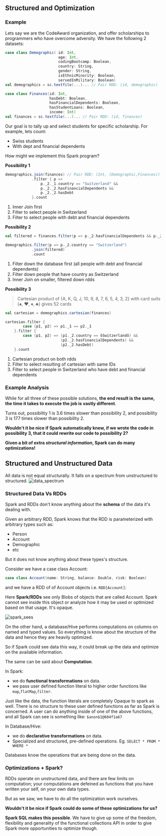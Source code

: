 ## Structured and Optimization

### Example

Lets say we are the CodeAward organization, and offer scholarships to programmers who have overcome adversity. We have the following 2 datasets:

```scala
case class Demographic( id: Int,
                        age: Int,
                        codingBootcamp: Boolean,
                        country: String,
                        gender: String,
                        isEthnicMinority: Boolean,
                        servedInMilitary: Boolean)
val demographics = sc.textfile(...)... // Pair RDD: (id, demographic)

case class Finances(id: Int,
                    hasDebt: Boolean,
                    hasFinancialDependents: Boolean,
                    hasStudentLoans: Boolean,
                    income: Int)
val finances = sc.textfile(...)... // Pair RDD: (id, finances)
```

Our goal is to tally up and select students for specific scholarship. For example, lets count:

* Swiss students
* With dept and financial dependents

How might we implement this Spark program?

**Possibility 1**

```scala
demographics.join(finances) // Pair RDD: (Int, (Demographic,Finances))
            .filter { p =>
                p._2._1.country == "Switzerland" &&
                p._2._2.hasFinancialDependents &&
                p._2._2.hasDebt
            }.count
```

1. Inner Join first
2. Filter to select people in Switzerland
3. Filter to select people with debt and financial dependents

**Possibility 2**

```scala
val filtered = finances.filter(p => p._2.hasFinancialDependents && p._2.hasDebt)

demographics.filter(p => p._2.country == "Switzerland")
            .join(filtered)
            .count
```

1. Filter down the database first (all people with debt and financial dependents)
2. Filter down people that have country as Switzerland
3. Inner Join on smaller, filtered down rdds

**Possibility 3**
 > Cartesian product of {A, K, Q, J, 10, 9, 8, 7, 6, 5, 4, 3, 2} with card suits {♠, ♥, ♦, ♣} gives 52 cards
```scala
val cartesian = demographics.cartesian(finances)

cartesian.filter {
        case (p1, p2) => p1._1 == p2._1
    }.filter {
        case (p1, p2) => (p1._2.country == ŏSwitzerlandŏ) &&
                         (p2._2.hasFinancialDependents) &&
                         (p2._2.hasDebt)
    }.count
```

1. Cartesian product on both rdds
2. Filter to select resulting of cartesian with same IDs
3. Filter to select people in Switzerland who have debt and financial dependents

### Example Analysis

While for all three of these possible solutions, **the end result is the same, the time it takes to execute the job is vastly different**.

Turns out, possibility 1 is 3.6 times slower than possibility 2, and possibility 3 is 177 times slower than possibility 2.

**Wouldn't it be nice if Spark automatically knew, if we wrote the code in possibility 3, that it could rewrite our code to possibility 2?**

**Given a bit of extra _structural information_, Spark can do many optimizations!**

## Structured and Unstructured Data

All data is not equal structurally. It falls on a spectrum from unstructured to structured.
![data_spectrum](https://github.com/rohitvg/scala-spark-4/blob/master/resources/images/data_spectrum.png)

### Structured Data Vs RDDs

Spark and RDDs don't know anything about the **schema** of the data it's dealing with. 

Given an arbitrary RDD, Spark knows that the RDD is parameterized with arbitrary types such as:

* Person
* Account
* Demographic
* etc

But it does not know anything about these types's structure.

Consider we have a case class Account:

```scala
case class Account(name: String, balance: Double, risk: Boolean)
```
and we have a RDD of of Account objects i.e. `RDD[Account]`:

Here **Spark/RDDs** see only Blobs of objects that are called Account. Spark cannot see inside this object or analyze how it may be used or optimized based on that usage. It's opaque.

![spark_sees](https://github.com/rohitvg/scala-spark-4/blob/master/resources/images/spark_sees.png)

On the other hand, a database/Hive performs computations on columns on named and typed values. So everything is know about the structure of the data and hence they are heavily optimized.

So if Spark could see data this way, it could break up the data and optimize on the available information.

The same can be said about **Computation**. 

In Spark:

* we do **functional transformations** on data.
* we pass user defined function literal to higher order functions like `map`,`flatMap`,`filter`.

Just like the data, the function literals are completely Opaque to spark as well. There is no structure to these user defined functions as far as Spark is concerned. A user can do anything
inside of one of the above functions, and all Spark can see is something like: `$anon$1@604f1a67`

In Database/Hive: 

* we do **declarative transformations** on data.
* Specialized and structured, pre-defined operations. Eg. `SELECT * FROM * WHERE *`

Databases know the operations that are being done on the data. 

### Optimizations + Spark?

RDDs operate on unstructured data, and there are few limits on computation; your computations are defeined as functions that you have written your self, on your own data types.

But as we saw, we have to do all the optimization work ourselves.

**Wouldn't it be nice if Spark could do some of these optimizations for us?**

**Spark SQL makes this possible**. We have to give up some of the freedom, flexibility and generality of the functional collections API in order to give Spark more opportunities to optimize though.